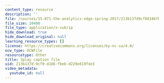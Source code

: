 ```yaml
---
content_type: resource
description: ''
file: /courses/15-071-the-analytics-edge-spring-2017/213b137d9cf0d186fbebd229e819f4e3_ykiTs5MipJU.srt
file_size: 10400
file_type: application/x-subrip
hide_download: true
hide_download_original: null
learning_resource_types: []
license: https://creativecommons.org/licenses/by-nc-sa/4.0/
ocw_type: OCWFile
resourcetype: Other
title: 3play caption file
uid: 213b137d-9cf0-d186-fbeb-d229e819f4e3
video_metadata:
  youtube_id: null
---
```

